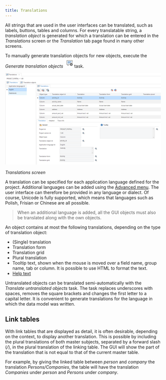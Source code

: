```yaml
---
title: Translations
---
```


All strings that are used in the user interfaces can be translated, such as labels, buttons, tables and columns. For every translatable string, a *translation object* is generated for which a translation can be entered in the *Translations* screen or the *Translation* tab page found in many other screens.

To manually generate translation objects for new objects, execute the *Generate translation objects* ![](../assets/sf/image214.png)task.

![](../assets/sf/image213.png)

*Translations screen*

A translation can be specified for each application language defined for the project. Additional languages can be added using the [Advanced menu](advanced#model). The user interface can therefore be provided in any language or dialect. Of course, Unicode is fully supported, which means that languages such as Polish, Frisian or Chinese are all possible.

>  When an additional language is added, all the GUI objects must also be translated along with the own objects.

An object contains at most the following translations, depending on the type of translation object:

- (Single) translation
- Translation form
- Translation grid
- Plural translation
- Tooltip text, shown when the mouse is moved over a field name, group name, tab or column. It is possible to use HTML to format the text.
- [Help text](help)

Untranslated objects can be translated semi-automatically with the *Translate untranslated objects* task. The task replaces underscores with spaces, removes the square brackets and changes the first letter to a capital letter. It is convenient to generate translations for the language in which the data model was written.

## Link tables

With link tables that are displayed as detail, it is often desirable, depending on the context, to display another translation. This is possible by including the plural translations of both master subjects, separated by a forward slash (*/*), in the plural translation of the linking table. The GUI will show the part of the translation that is not equal to that of the current master table.

For example, by giving the linked table between *person* and *company* the translation *Persons/Companies*, the table will have the translation *Companies* under *person* and *Persons* under *company*.